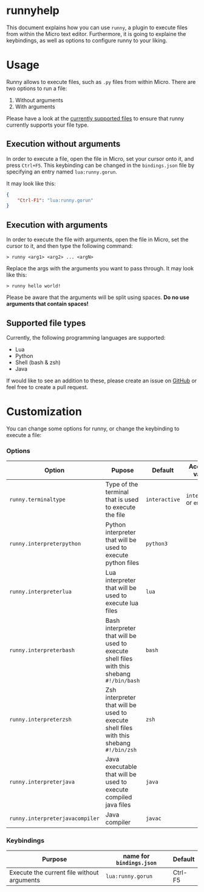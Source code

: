 # runnyhelp

This document explains how you can use `runny`, a plugin to execute files from within the Micro text editor. Furthermore, it is going to explaine the keybindings, as well as options to configure runny to your liking.

# Usage

Runny allows to execute files, such as `.py` files from within Micro. There are two options to run a file:
1. Without arguments
2. With arguments

Please have a look at the [currently supported files](#supported-file-types) to ensure that runny currently supports your file type.

## Execution without arguments

In order to execute a file, open the file in Micro, set your cursor onto it, and press `Ctrl+F5`. This keybinding can be changed in the `bindings.json` file by specifying an entry named `lua:runny.gorun`.

It may look like this:

```json
{
    "Ctrl-F1": "lua:runny.gorun"
}
```

## Execution with arguments

In order to execute the file with arguments, open the file in Micro, set the cursor to it, and then type the following command:

```
> runny <arg1> <arg2> ... <argN>
```

Replace the args with the arguments you want to pass through. It may look like this:

```
> runny hello world!
```

Please be aware that the arguments will be split using spaces. **Do no use arguments that contain spaces!**

## Supported file types

Currently, the following programming languages are supported:

- Lua
- Python
- Shell (bash & zsh)
- Java

If would like to see an addition to these, please create an issue on [GitHub](https://github.com/Mineeagle/runny) or feel free to create a pull request.

# Customization

You can change some options for runny, or change the keybinding to execute a file:

### Options
| Option                          | Pupose                                                                                    | Default       | Accepted values             |
|---------------------------------|-------------------------------------------------------------------------------------------|---------------|-----------------------------|
| `runny.terminaltype`            | Type of the terminal that is used to execute the file                                     | `interactive` | `interactive` or `emulator` |
| `runny.interpreterpython`       | Python interpreter that will be used to execute python files                              | `python3`     |                             |
| `runny.interpreterlua`          | Lua interpreter that will be used to execute lua files                                    | `lua`         |                             |
| `runny.interpreterbash`         | Bash interpreter that will be used to execute shell files with this shebang `#!/bin/bash` | `bash`        |                             |
| `runny.interpreterzsh`          | Zsh interpreter that will be used to execute shell files with this shebang `#!/bin/zsh`   | `zsh`         |                             |
| `runny.interpreterjava`         | Java executable that will be used to execute compiled java files                          | `java`        |                             |
| `runny.interpreterjavacompiler` | Java compiler                                                                             | `javac`       |                             |

### Keybindings
| Purpose                                    | name for `bindings.json` | Default |
|--------------------------------------------|--------------------------|---------|
| Execute the current file without arguments | `lua:runny.gorun`        | Ctrl-F5 |
